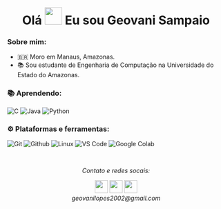 <h1 align="center">Olá <img src="https://github.com/sudnyeshtalekar/sudnyeshtalekar/blob/master/Assets/Hi.gif" width="40px"> Eu sou Geovani Sampaio</h1>

### Sobre mim:</br>
- 🇧🇷 Moro em Manaus, Amazonas.
- 📚 Sou estudante de Engenharia de Computação na Universidade do Estado do Amazonas. 

### :books: Aprendendo: </br>
![C](https://img.shields.io/badge/-C-000000?style=for-the-badge&logo=C)
![Java](https://img.shields.io/badge/-Java-000000?style=for-the-badge&logo=Java&logoColor=007396)
![Python](https://img.shields.io/badge/python-000000?style=for-the-badge&logo=python&logoColor=ffdd54)

### :gear: Plataformas e ferramentas: </br>
![Git](http://img.shields.io/badge/-Git-000000?style=for-the-badge&logo=Git)
![Github](http://img.shields.io/badge/-Github-000000?style=for-the-badge&logo=Github&logoColor=green)
![Linux](http://img.shields.io/badge/-Linux-000000?style=for-the-badge&logo=linux)
![VS Code](http://img.shields.io/badge/-VS%20Code-000000?style=for-the-badge&logo=Visual-studio-code&logoColor=blue)
![Google Colab](https://img.shields.io/badge/Colab-000000?style=for-the-badge&logo=GoogleColab&logoColor=orange)

</br>
<p align="center">
  <i>Contato e redes socais: </i>

  <p align="center">    
    <a href="https://www.linkedin.com/in/geovani-sampaio-52415b216/" alt="Linkedin"><img src="https://github.com/nitish-awasthi/nitish-awasthi/blob/master/174857.png" height="30" width="30"></a>
  <a href="https://www.facebook.com/geovani.sampaio.7" alt="Facebook"><img src="https://github.com/nitish-awasthi/nitish-awasthi/blob/master/1024px-Facebook_Logo_(2019).png" height="30" width="30"></a>
  <a href="https://www.instagram.com/geovani_sampaio/" alt="Facebook"><img src="https://github.com/nitish-awasthi/nitish-awasthi/blob/master/instagram-logo-png-transparent-background-hd-3.png" height="30" width="30"></a>
  </br>
  <i>geovanilopes2002@gmail.com</i>
    
  </p>

